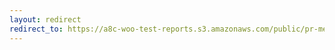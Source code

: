 ```yaml
---
layout: redirect
redirect_to: https://a8c-woo-test-reports.s3.amazonaws.com/public/pr-merge/40918/api/index.html
---
```

